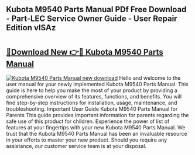 ## Kubota M9540 Parts Manual PDf Free Download - Part-LEC Service Owner Guide - User Repair Edition vISAz

# <h2><a href="http://bc91945.oget.top/?id=Kubota+M9540+Parts+Manual">🔗Download New 👉🔴 Kubota M9540 Parts Manual</a></h2>

[![Kubota M9540 Parts Manual new download](https://i.imgur.com/5g1atiW.png)](http://bc91945.oget.top/?id=Kubota+M9540+Parts+Manual)
Hello and welcome to the user manual for your newly implemented Kubota M9540 Parts Manual. This guide is here to help you make the most of your product by providing a comprehensive overview of its features, functions, and benefits. You will find step-by-step instructions for installation, usage, maintenance, and troubleshooting. Important User Guide Kubota M9540 Parts Manual for Parents This guide provides important information for parents regarding the safe use of this product for children. Experience the power of list of features at your fingertips with your new Kubota M9540 Parts Manual. We trust that the Kubota M9540 Parts Manual has been an invaluable resource in your efforts to master your new product. Should you require any assistance, our customer service team is at your disposal.
